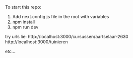 To start this repo:

1. Add next.config.js file in the root with variables
2. npm install
3. npm run dev

try urls lie:
http://localhost:3000/cursussen/aartselaar-2630
http://localhost:3000/tuinieren

etc...
